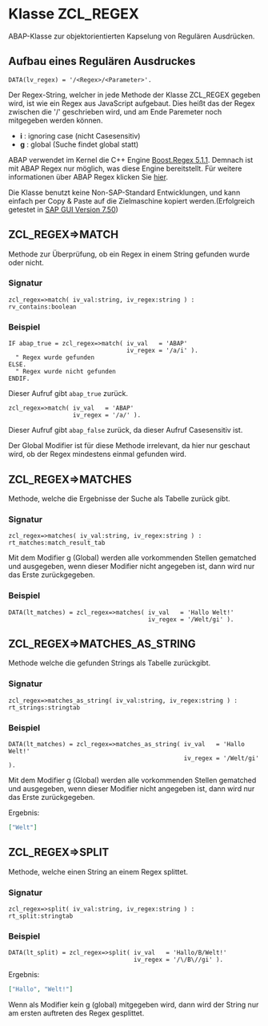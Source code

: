 # Klasse ZCL_REGEX
ABAP-Klasse zur objektorientierten Kapselung von Regulären Ausdrücken.

## Aufbau eines Regulären Ausdruckes

```abap
DATA(lv_regex) = '/<Regex>/<Parameter>'.
```
Der Regex-String, welcher in jede Methode der Klasse ZCL_REGEX gegeben wird, ist wie ein Regex aus JavaScript aufgebaut. Dies heißt das der Regex zwischen die '/' geschrieben wird, und am Ende Paremeter noch mitgegeben werden können.
* **i** : ignoring case (nicht Casesensitiv)
* **g** : global (Suche findet global statt)  

ABAP verwendet im Kernel die C++ Engine [Boost.Regex 5.1.1](https://www.boost.org/doc/libs/1_61_0/libs/regex/doc/html/index.html). Demnach ist mit ABAP Regex nur möglich, was diese Engine bereitstellt. Für weitere informationen über ABAP Regex klicken Sie [hier](https://help.sap.com/doc/abapdocu_751_index_htm/7.51/en-US/abenregular_expressions.htm).


Die Klasse benutzt keine Non-SAP-Standard Entwicklungen, und kann einfach per Copy & Paste auf die Zielmaschine kopiert werden.(Erfolgreich getestet in [SAP GUI Version 7.50](https://blogs.sap.com/2017/05/12/sap-gui-7.5-new-ui-for-sap-users/))
## ZCL_REGEX=>MATCH
Methode zur Überprüfung, ob ein Regex in einem String gefunden wurde oder nicht.
### Signatur
```abap
zcl_regex=>match( iv_val:string, iv_regex:string ) : rv_contains:boolean
```

### Beispiel
```abap
IF abap_true = zcl_regex=>match( iv_val   = 'ABAP'
                                 iv_regex = '/a/i' ).
  " Regex wurde gefunden
ELSE.
  " Regex wurde nicht gefunden
ENDIF.
```
Dieser Aufruf gibt ```abap_true``` zurück.

```abap
zcl_regex=>match( iv_val   = 'ABAP'
                  iv_regex = '/a/' ).
```
Dieser Aufruf gibt ```abap_false``` zurück, da dieser Aufruf Casesensitiv ist.

Der Global Modifier ist für diese Methode irrelevant, da hier nur geschaut wird, ob der Regex mindestens einmal gefunden wird.

## ZCL_REGEX=>MATCHES
Methode, welche die Ergebnisse der Suche als Tabelle zurück gibt.
### Signatur
```abap
zcl_regex=>matches( iv_val:string, iv_regex:string ) : rt_matches:match_result_tab
```
Mit dem Modifier g (Global) werden alle vorkommenden Stellen gematched und ausgegeben, wenn dieser Modifier nicht angegeben ist, dann wird nur das Erste zurückgegeben.
### Beispiel
```abap
DATA(lt_matches) = zcl_regex=>matches( iv_val   = 'Hallo Welt!'
                                       iv_regex = '/Welt/gi' ).
```

## ZCL_REGEX=>MATCHES_AS_STRING
Methode welche die gefunden Strings als Tabelle zurückgibt.
### Signatur
```abap
zcl_regex=>matches_as_string( iv_val:string, iv_regex:string ) : rt_strings:stringtab
```
### Beispiel
```abap
DATA(lt_matches) = zcl_regex=>matches_as_string( iv_val   = 'Hallo Welt!'
                                                 iv_regex = '/Welt/gi' ).
```
Mit dem Modifier g (Global) werden alle vorkommenden Stellen gematched und ausgegeben, wenn dieser Modifier nicht angegeben ist, dann wird nur das Erste zurückgegeben.

Ergebnis:
```json
["Welt"]
```

## ZCL_REGEX=>SPLIT
Methode, welche einen String an einem Regex splittet.
### Signatur
```abap
zcl_regex=>split( iv_val:string, iv_regex:string ) : rt_split:stringtab
```

### Beispiel
```abap
DATA(lt_split) = zcl_regex=>split( iv_val   = 'Hallo/B/Welt!'
                                   iv_regex = '/\/B\//gi' ).
```
Ergebnis:
```json
["Hallo", "Welt!"]
```
Wenn als Modifier kein g (global) mitgegeben wird, dann wird der String nur am ersten auftreten des Regex gesplittet.
